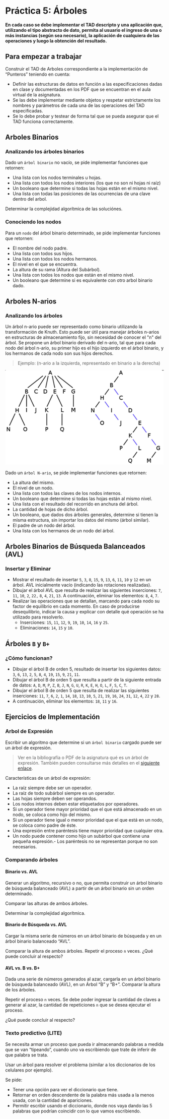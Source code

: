 # Práctica 5: Árboles

**En cada caso se debe implementar el TAD descripto y una aplicación que,
utilizando el tipo abstracto de dato, permita al usuario el ingreso de una o más instancias (según sea necesario), la aplicación de cualquiera de las operaciones y luego la obtención del resultado.**

## Para empezar a trabajar

Construir el TAD de Arboles correspondiente a la implementación de “Punteros” teniendo en cuenta:

- Definir las estructuras de datos en función a las especificaciones dadas en clase y documentadas en los PDF que se encuentran en el aula virtual de la asignatura.
- Se las debe implementar mediante objetos y respetar estrictamente los nombres y parámetros de cada una de las operaciones del TAD especificadas.
- Se lo debe probar y testear de forma tal que se pueda asegurar que el TAD funciona correctamente.

## Arboles Binarios

### Analizando los árboles binarios

Dado un `árbol binario` no vacío, se pide implementar funciones que retornen:

- Una lista con los nodos terminales u hojas.
- Una lista con todos los nodos interiores (los que no son ni hojas ni raíz)
- Un booleano que determine si todas las hojas están en el mismo nivel.
- Una lista con todas las posiciones de las ocurrencias de una clave dentro del arbol.

Determinar la complejidad algorítmica de las soluciónes.

### Conociendo los nodos

Para un `nodo` del árbol binario determinado, se pide implementar funciones que retornen:

- El nombre del nodo padre.
- Una lista con todos sus hijos.
- Una lista con todos los nodos hermanos.
- El nivel en el que se encuentra.
- La altura de su rama (Altura del Subárbol).
- Una lista con todos los nodos que están en el mismo nivel.
- Un booleano que determine si es equivalente con otro arbol binario dado.

## Arboles N-arios

### Analizando los árboles

Un árbol n-ario puede ser representado como binario utilizando la transformación de Knuth. Esto puede ser útil para manejar árboles n-arios en estructuras de almacenamiento fijo, sin necesidad de conocer el "n" del árbol. Se propone un árbol binario derivado del n-ario, tal que para cada nodo del árbol n-ario, su primer hijo es el hijo izquierdo en el árbol binario, y los hermanos de cada nodo son sus hijos derechos.

> Ejemplo: (n-ario a la izquierda, representado en binario a la derecha)

![Árbol n-ario](imagenes/arbol-n-ario.png)

Dado un `árbol N-ario`, se pide implementar funciones que retornen:

- La altura del mismo.
- El nivel de un nodo.
- Una lista con todos las claves de los nodos internos.
- Un booleano que determine si todas las hojas están al mismo nivel.
- Una lista con el resultado del recorrido en anchura del árbol.
- La cantidad de hojas de dicho árbol.
- Un booleano, que dados dos árboles generales, determine si
  tienen la misma estructura, sin importar los datos del mismo (árbol similar).
- El padre de un nodo del árbol.
- Una lista con los hermanos de un nodo del árbol.

## Arboles Binarios de Búsqueda Balanceados (AVL)

### Insertar y Eliminar

- Mostrar el resultado de insertar `5`, `3`, `8`, `15`, `9`, `13`, `6`, `11`, `10` y `12` en un árbol.
  AVL inicialmente vacío (indicando las rotaciones realizadas).
- Dibujar el árbol AVL que resulta de realizar las siguientes inserciones: `7`, `11`, `10`, `2`, `22,` `8`, `4`, `21`, `13`. A continuación, eliminar los elementos: `8`, `4`, `7`.
- Realizar las operaciones que se detallan, marcando para cada nodo su factor de equilibrio en cada momento. En caso de producirse desequilibrio, indicar la causa y explicar con detalle qué operación se ha utilizado para resolverlo.
  - Inserciones: `15`, `11`, `12`, `9`, `19`, `10`, `14`, `16` y `25`.
  - Eliminaciones: `14`, `15` y `10`.

## Árboles `B` y `B+`

### ¿Cómo funcionan?

- Dibujar el árbol B de orden 5, resultado de insertar los siguientes datos: `3`, `6`, `13`, `2`, `5`, `8`, `4`, `19`, `15`, `9`, `21`, `11`.
- Dibujar el árbol B de orden 5 que resulta a partir de la siguiente entrada de datos: `A`, `D`, `M`, `P`, `Z`, `B`, `J`, `N`, `G`, `U`, `R`, `K`, `E`, `H`, `O`, `L`, `F`, `S`, `C`, `T`.
- Dibujar el árbol B de orden 5 que resulta de realizar las siguientes inserciones: `11`, `7`, `6`, `2`, `1`, `14`, `18`, `13`, `10`, `5`, `21`, `19`, `16`, `24`, `31`, `12`, `4`, `22` y `28`.
- A continuación, eliminar los elementos: `18`, `11` y `16`.

## Ejercicios de Implementación

### Arbol de Expresión

Escribir un algoritmo que determine si un `árbol binario` cargado puede ser un árbol de expresión.

> Ver en la bibliografía o PDF de la asignatura qué es un árbol de expresión. También pueden consultarse más detalles en el [siguiente enlace](https://miguelangelperezautomatas.blogspot.com/2019/09/arboles-de-expresiones.html).

Características de un árbol de expresión:

- La raíz siempre debe ser un operador.
- La raíz de todo subárbol siempre es un operador.
- Las hojas siempre deben ser operandos.
- Los nodos internos deben estar etiquetados por operadores.
- Si un operador tiene mayor prioridad que el que está almacenado en un nodo, se coloca como hijo del mismo.
- Si un operador tiene igual o menor prioridad que el que está en un nodo, se coloca como padre de éste.
- Una expresión entre paréntesis tiene mayor prioridad que cualquier otra.
- Un nodo puede contener como hijo un subárbol que contiene una pequeña expresión.- Los paréntesis no se representan porque no son necesarios.

### Comparando árboles

#### Binario vs. AVL

Generar un algoritmo, recursivo o no, que permita construir un árbol binario de búsqueda balanceado (AVL) a partir de un árbol binario sin un orden determinado.

Comparar las alturas de ambos árboles.

Determinar la complejidad algorítmica.

#### Binario de Búsqueda vs. AVL

Cargar la misma serie de números en un árbol binario de búsqueda y en un árbol binario balanceado “AVL”.

Comparar la altura de ambos árboles. Repetir el proceso `n` veces. ¿Qué puede concluir al respecto?

#### AVL vs. B vs. B+

Dada una serie de números generados al azar, cargarla en un árbol binario de búsqueda balanceado (AVL), en un Árbol “B” y “B+”. Comparar la altura de los árboles.

Repetir el proceso `n` veces. Se debe poder ingresar la cantidad de claves a generar al azar, la cantidad de repeticiones `n` que se desea ejecutar el proceso.

¿Qué puede concluir al respecto?

### Texto predictivo (LITE)

Se necesita armar un proceso que pueda ir almacenando palabras a medida que se van “tipeando”, cuando uno va escribiendo que trate de inferir de que palabra se trata.

Usar un árbol para resolver el problema (similar a los diccionarios de los celulares por ejemplo).

Se pide:

- Tener una opción para ver el diccionario que tiene.
- Retornar en orden descendente de la palabra más usada a la menos usada, con la cantidad de apariciones.
- Permitir escribir usando el diccionario, donde nos vaya dando las 5 palabras que podrían coincidir con lo que vamos escribiendo.
